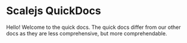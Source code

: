 # Scalejs QuickDocs

Hello! Welcome to the quick docs.
The quick docs differ from our other docs as they are less comprehensive,
but more comprehendable. 